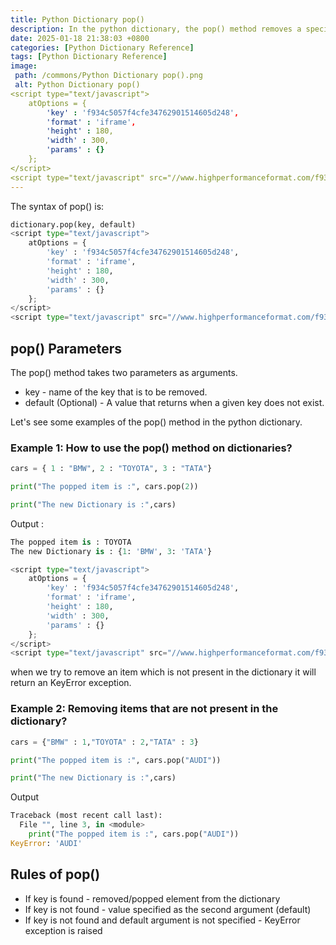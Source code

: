```yaml
---
title: Python Dictionary pop()
description: In the python dictionary, the pop() method removes a specific item from the dictionary and returns the value of the given item.
date: 2025-01-18 21:38:03 +0800
categories: [Python Dictionary Reference]
tags: [Python Dictionary Reference]
image:
 path: /commons/Python Dictionary pop().png
 alt: Python Dictionary pop()
<script type="text/javascript">
	atOptions = {
		'key' : 'f934c5057f4cfe34762901514605d248',
		'format' : 'iframe',
		'height' : 180,
		'width' : 300,
		'params' : {}
	};
</script>
<script type="text/javascript" src="//www.highperformanceformat.com/f934c5057f4cfe34762901514605d248/invoke.js"></script>
---
```


The syntax of pop() is:

```python
dictionary.pop(key, default)
<script type="text/javascript">
	atOptions = {
		'key' : 'f934c5057f4cfe34762901514605d248',
		'format' : 'iframe',
		'height' : 180,
		'width' : 300,
		'params' : {}
	};
</script>
<script type="text/javascript" src="//www.highperformanceformat.com/f934c5057f4cfe34762901514605d248/invoke.js"></script>

```

## pop() Parameters 

The pop() method takes two parameters as arguments.

* key \- name of the key that is to be removed.  
* default (Optional) \- A value that returns when a given key does not exist.

Let's see some examples of the pop() method in the python dictionary.

### Example 1: How to use the pop() method on dictionaries?

```python
cars = { 1 : "BMW", 2 : "TOYOTA", 3 : "TATA"}

print("The popped item is :", cars.pop(2))

print("The new Dictionary is :",cars)

```
Output : 

```python
The popped item is : TOYOTA
The new Dictionary is : {1: 'BMW', 3: 'TATA'}

<script type="text/javascript">
	atOptions = {
		'key' : 'f934c5057f4cfe34762901514605d248',
		'format' : 'iframe',
		'height' : 180,
		'width' : 300,
		'params' : {}
	};
</script>
<script type="text/javascript" src="//www.highperformanceformat.com/f934c5057f4cfe34762901514605d248/invoke.js"></script>
```

when we try to remove an item which is not present in the dictionary it will return an KeyError exception.

### Example 2: Removing items that are not present in the dictionary?

```python
cars = {"BMW" : 1,"TOYOTA" : 2,"TATA" : 3}

print("The popped item is :", cars.pop("AUDI"))

print("The new Dictionary is :",cars)

```

Output

```python
Traceback (most recent call last):
  File "", line 3, in <module>
    print("The popped item is :", cars.pop("AUDI"))
KeyError: 'AUDI'

```

## Rules of pop()

* If key is found \- removed/popped element from the dictionary  
* If key is not found \- value specified as the second argument (default)  
* If key is not found and default argument is not specified \- KeyError exception is raised